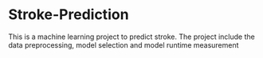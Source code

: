 # Stroke-Prediction
This is a machine learning project to predict stroke. The project include the data preprocessing, model selection and  model runtime measurement
